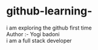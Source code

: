 # github-learning-
i am exploring the github first time <br>
Author :- Yogi badoni
<br>
i am a full stack developer